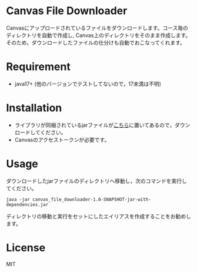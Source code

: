 # Canvas File Downloader
Canvasにアップロードされているファイルをダウンロードします。コース毎のディレクトリを自動で作成し, Canvas上のディレクトリをそのまま作成します。そのため，ダウンロードしたファイルの仕分けも自動でおこなってくれます。

# Requirement
* java17+ (他のバージョンでテストしてないので，17未満は不明)

# Installation
* ライブラリが同梱されているjarファイルが[こちら](https://github.com/tanashou/Canvas-File-Downloader/blob/master/target/canvas_file_downloader-1.0-SNAPSHOT-jar-with-dependencies.jar)に置いてあるので，ダウンロードしてください。
* Canvasのアクセストークンが必要です。

# Usage
ダウンロードしたjarファイルのディレクトリへ移動し，次のコマンドを実行してください。

    java -jar canvas_file_downloader-1.0-SNAPSHOT-jar-with-dependencies.jar

ディレクトリの移動と実行をセットにしたエイリアスを作成することをお勧めします。

# License
MIT
